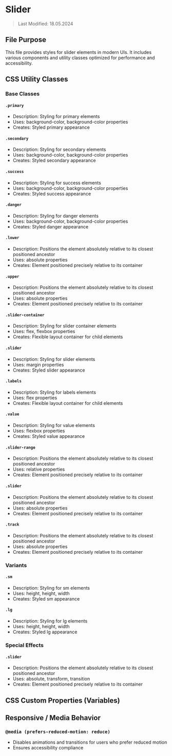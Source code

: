 # Slider
> Last Modified: 18.05.2024

## File Purpose

This file provides styles for slider elements in modern UIs. It includes various components and utility classes optimized for performance and accessibility.

## CSS Utility Classes

### Base Classes

#### `.primary`
- Description: Styling for primary elements
- Uses: background-color, background-color properties
- Creates: Styled primary appearance

#### `.secondary`
- Description: Styling for secondary elements
- Uses: background-color, background-color properties
- Creates: Styled secondary appearance

#### `.success`
- Description: Styling for success elements
- Uses: background-color, background-color properties
- Creates: Styled success appearance

#### `.danger`
- Description: Styling for danger elements
- Uses: background-color, background-color properties
- Creates: Styled danger appearance

#### `.lower`
- Description: Positions the element absolutely relative to its closest positioned ancestor
- Uses: absolute properties
- Creates: Element positioned precisely relative to its container

#### `.upper`
- Description: Positions the element absolutely relative to its closest positioned ancestor
- Uses: absolute properties
- Creates: Element positioned precisely relative to its container

#### `.slider-container`
- Description: Styling for slider container elements
- Uses: flex, flexbox properties
- Creates: Flexible layout container for child elements

#### `.slider`
- Description: Styling for slider elements
- Uses: margin properties
- Creates: Styled slider appearance

#### `.labels`
- Description: Styling for labels elements
- Uses: flex properties
- Creates: Flexible layout container for child elements

#### `.value`
- Description: Styling for value elements
- Uses: flexbox properties
- Creates: Styled value appearance

#### `.slider-range`
- Description: Positions the element absolutely relative to its closest positioned ancestor
- Uses: relative properties
- Creates: Element positioned precisely relative to its container

#### `.slider`
- Description: Positions the element absolutely relative to its closest positioned ancestor
- Uses: absolute properties
- Creates: Element positioned precisely relative to its container

#### `.track`
- Description: Positions the element absolutely relative to its closest positioned ancestor
- Uses: absolute properties
- Creates: Element positioned precisely relative to its container

### Variants

#### `.sm`
- Description: Styling for sm elements
- Uses: height, height, width
- Creates: Styled sm appearance

#### `.lg`
- Description: Styling for lg elements
- Uses: height, height, width
- Creates: Styled lg appearance

### Special Effects

#### `.slider`
- Description: Positions the element absolutely relative to its closest positioned ancestor
- Uses: absolute, transform, transition
- Creates: Element positioned precisely relative to its container

## CSS Custom Properties (Variables)



## Responsive / Media Behavior

### `@media (prefers-reduced-motion: reduce)`
- Disables animations and transitions for users who prefer reduced motion
- Ensures accessibility compliance

